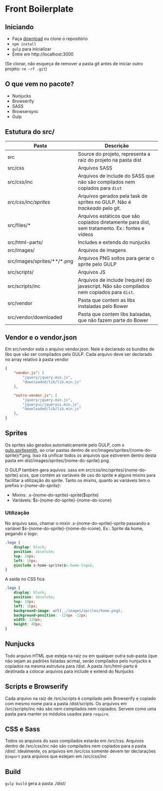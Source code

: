 # Front Boilerplate

## Iniciando
- Faça [download](https://github.com/guminidigital/front-boilerplate/releases) ou clone o repositório
- `npm install`
- `gulp` para inicializar
- Entre em http://localhost:3000

(Se clonar, não esqueça de remover a pasta git antes de iniciar outro projeto: `rm -rf .git`)

## O que vem no pacote?
- Nunjucks
- Browserify
- SASS
- Browsersync
- Gulp

## Estutura do src/
| Pasta                         | Descrição                                                                                       |
|-------------------------------|-------------------------------------------------------------------------------------------------|
| src                           | Source do projeto, representa a raiz do projeto na pasta dist                                   |
| src/css                       | Arquivos SASS                                                                                   |
| src/css/inc                   | Arquivos de include do SASS que não são compilados nem copiados para `dist`                     |
| _src/css/inc/sprites_         | Arquivos gerados pela task de sprites no GULP. Não é _trackeado_ pelo git.                      |
| src/files/*                   | Arquivos estáticos que são copiados diretamente para dist, sem tratamento. Ex.: fontes e vídeos |
| src/html-parts/               | Includes e extends do nunjucks                                                                  |
| src/images/                   | Arquivos de imagens                                                                             |
| src/images/sprites/\*\*/*.png | Arquivos PNG soltos para gerar o sprite pelo GULP                                               |
| src/scripts/                  | Arquivos JS                                                                                     |
| src/scripts/inc               | Arquivos de include (require) do javascript. Não são compilados nem copiados para `dist`.       |
| src/vendor                    | Pasta que contem as libs instaladas pelo Bower                                                  |
| src/vendor/downloaded         | Pasta que contem libs baixadas, que não fazem parte do Bower                                    |


## Vendor e o vendor.json
Em src/vendor está o arquivo vendor.json. Nele é declarado os bundles de libs que vão ser compilados pelo GULP. Cada arquivo deve ser declarado no array relativo à pasta vendor

```JSON
{
	"vendor.js": [
		"jquery/jquery.min.js",
		"downloaded/lib/lib.min.js"
	],

	"outro-vendor.js": [
		"jquery/jquery.min.js",
		"jqueryui/jqueryui.min.js",
		"downloaded/lib/lib.min.js"
	],
}
```

## Sprites
Os sprites são gerados automaticamente pelo GULP, com o [gulp.spritesmith](https://github.com/twolfson/gulp.spritesmith), ao criar pastas dentro de src/images/sprites/{nome-do-sprite}/*.png. Isso irá unificar todos os arquivos que estiverem dentro desta pasta em dist/images/sprites/{nome-do-sprite}.png.

O GULP também gera aquivos .sass em src/css/inc/sprites/{nome-do-sprite}.scss, que contém as variáveis de uso do sprite e alguns mixins para facilitar a utilização do sprite. Tanto os mixins, quanto as variáveis tem o prefixo _s-{nome-do-sprite}_:

- Mixins: .s-{nome-do-sprite}-sprite($sprite)
- Variáveis: $s-{nome-do-sprite}-{nome-do-icone}

### Utilização
No arquivo sass, chamar o mixin .s-{nome-do-sprite}-sprite passando a variável $s-{nome-do-sprite}-{nome-do-icone}. Ex.: Sprite da home, pegando o logo: 

``` css
.logo {
	display: block;
	position: absolute;
	top: 10px;
	left: 10px;
	@include s-home-sprite($s-home-logo);
}
```

A saída no CSS fica

```css
.logo {
	display: block;
	position: absolute;
	top: 10px;
	left: 10px;
	background-image: url(../images/sprites/home.png);
	background-position: -124px -12px;
	width: 120px;
	height: 40px;
}
```

## Nunjucks
Todo arquivo HTML que esteja na raiz ou em qualquer outra sub-pasta (que não sejam as padrões listadas acima), serão compilados pelo nunjucks e copiados na mesma estrutura para /dist. A pasta /src/html-parts é destinada a colocar arquivos para include e extend do Nunjucks

## Scripts e Browserify
Cada arquivo na raiz de /src/scripts é compilado pelo Browserify e copiado com mesmo nome para a pasta /dist/scripts. Os arquivos em /src/scripts/inc não são nem compilados nem copiados. Servem como uma pasta para manter os módulos usados para `require`.

## CSS e Sass
Todos os arquivos do sass compilados estarão em /src/css. Arquivos dentro de /src/css/inc não são compilados nem copiados para a pasta /dist/. Idealmente, os arquivos em /src/css somente devem ter declarações `@import` para arquivos que estejam em /src/css/inc

## Build
`gulp build` gera a pasta ./dist/